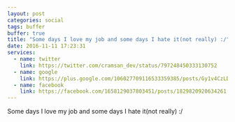 ```yaml
---
layout: post
categories: social
tags: buffer
buffer: true
title: "Some days I love my job and some days I hate it(not really) :/"
date: 2016-11-11 17:23:31
services: 
  - name: twitter
    link: https://twitter.com/cramsan_dev/status/797248450333130752
  - name: google
    link: https://plus.google.com/106027709116533359385/posts/Gy1v4CzLD31
  - name: facebook
    link: https://facebook.com/1658129037803451/posts/1829820920634261
---
```

Some days I love my job and some days I hate it(not really) :/
